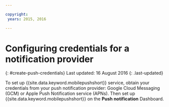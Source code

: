 ```yaml
---

copyright:
 years: 2015, 2016

---
```

# Configuring credentials for a notification provider
{: #create-push-credentials}
Last updated: 16 August 2016
{: .last-updated}

To set up {{site.data.keyword.mobilepushshort}} service, obtain your credentials from your push notification provider: Google Cloud Messaging (GCM) or Apple Push Notification service (APNs). Then set up {{site.data.keyword.mobilepushshort}} on the **Push notification** Dashboard.
